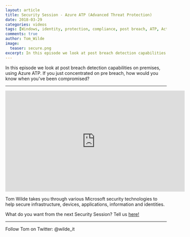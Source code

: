 ```yaml
---
layout: article
title: Security Session - Azure ATP (Advanced Threat Protection)
date: 2018-03-29
categories: videos
tags: [Windows, identity, protection, compliance, post breach, ATP, Active Directory, security, security session]
comments: true
author: Tom_Wilde
image:
  teaser: secure.png
excerpt: In this episode we look at post breach detection capabilities on premises, using Azure ATP. If you just concentrated on pre breach, how would you know when you've been compromised?
---
```


In this episode we look at post breach detection capabilities on premises, using Azure ATP. If you just concentrated on pre breach, how would you know when you've been compromised?

----------

<iframe width="560" height="315" src="https://www.youtube.com/embed/bjT4jZPk0Nc" frameborder="0" allow="autoplay; encrypted-media" allowfullscreen></iframe>

Tom Wilde takes you through various Microsoft security technologies to help secure infrastructure, devices, applications, information and identities. 

What do you want from the next Security Session? Tell us [here!](http://aka.ms/SecuritySessionVote)

----------

Follow Tom on Twitter: @wilde_it